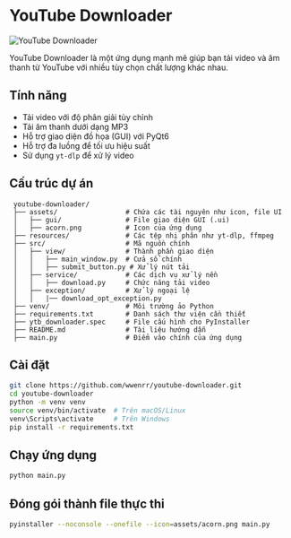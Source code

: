 # YouTube Downloader

![YouTube Downloader](https://github.com/wwenrr/youtube-downloader/releases)

YouTube Downloader là một ứng dụng mạnh mẽ giúp bạn tải video và âm thanh từ YouTube với nhiều tùy chọn chất lượng khác nhau.

## Tính năng
- Tải video với độ phân giải tùy chỉnh
- Tải âm thanh dưới dạng MP3
- Hỗ trợ giao diện đồ họa (GUI) với PyQt6
- Hỗ trợ đa luồng để tối ưu hiệu suất
- Sử dụng `yt-dlp` để xử lý video

## Cấu trúc dự án
```
 youtube-downloader/
 ├── assets/                 # Chứa các tài nguyên như icon, file UI
 │   ├── gui/                # File giao diện GUI (.ui)
 │   ├── acorn.png           # Icon của ứng dụng
 ├── resources/              # Các tệp nhị phân như yt-dlp, ffmpeg
 ├── src/                    # Mã nguồn chính
 │   ├── view/               # Thành phần giao diện
 │   │   ├── main_window.py  # Cửa sổ chính
 │   │   ├── submit_button.py # Xử lý nút tải
 │   ├── service/            # Các dịch vụ xử lý nền
 │   │   ├── download.py     # Chức năng tải video
 │   ├── exception/          # Xử lý ngoại lệ
 │   │   |── download_opt_exception.py
 ├── venv/                   # Môi trường ảo Python
 ├── requirements.txt        # Danh sách thư viện cần thiết
 ├── ytb_downloader.spec     # File cấu hình cho PyInstaller
 ├── README.md               # Tài liệu hướng dẫn
 ├── main.py                 # Điểm vào chính của ứng dụng
```

## Cài đặt
```sh
git clone https://github.com/wwenrr/youtube-downloader.git
cd youtube-downloader
python -m venv venv
source venv/bin/activate  # Trên macOS/Linux
venv\Scripts\activate     # Trên Windows
pip install -r requirements.txt
```

## Chạy ứng dụng
```sh
python main.py
```

## Đóng gói thành file thực thi
```sh
pyinstaller --noconsole --onefile --icon=assets/acorn.png main.py
```

